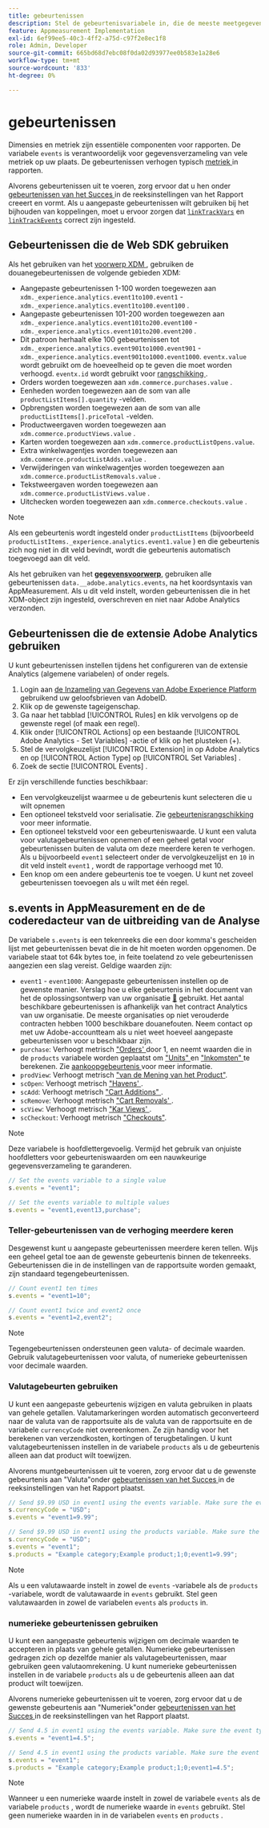 ```yaml
---
title: gebeurtenissen
description: Stel de gebeurtenisvariabele in, die de meeste meetgegevens op uw site beheert.
feature: Appmeasurement Implementation
exl-id: 6ef99ee5-40c3-4ff2-a75d-c97f2e8ec1f8
role: Admin, Developer
source-git-commit: 665bd68d7ebc08f0da02d93977ee0b583e1a28e6
workflow-type: tm+mt
source-wordcount: '833'
ht-degree: 0%

---
```


# gebeurtenissen

Dimensies en metriek zijn essentiële componenten voor rapporten. De variabele `events` is verantwoordelijk voor gegevensverzameling van vele metriek op uw plaats. De gebeurtenissen verhogen typisch [ metriek ](/help/components/metrics/overview.md) in rapporten.

Alvorens gebeurtenissen uit te voeren, zorg ervoor dat u hen onder [ gebeurtenissen van het Succes ](/help/admin/admin/c-manage-report-suites/c-edit-report-suites/conversion-var-admin/c-success-events/success-event.md) in de reeksinstellingen van het Rapport creeert en vormt. Als u aangepaste gebeurtenissen wilt gebruiken bij het bijhouden van koppelingen, moet u ervoor zorgen dat [`linkTrackVars`](../../config-vars/linktrackvars.md) en [`linkTrackEvents`](../../config-vars/linktrackevents.md) correct zijn ingesteld.

## Gebeurtenissen die de Web SDK gebruiken

Als het gebruiken van het [ voorwerp XDM ](/help/implement/aep-edge/xdm-var-mapping.md), gebruiken de douanegebeurtenissen de volgende gebieden XDM:

* Aangepaste gebeurtenissen 1-100 worden toegewezen aan `xdm._experience.analytics.event1to100.event1` - `xdm._experience.analytics.event1to100.event100` .
* Aangepaste gebeurtenissen 101-200 worden toegewezen aan `xdm._experience.analytics.event101to200.event100` - `xdm._experience.analytics.event101to200.event200` .
* Dit patroon herhaalt elke 100 gebeurtenissen tot `xdm._experience.analytics.event901to1000.event901` - `xdm._experience.analytics.event901to1000.event1000`. `eventx.value` wordt gebruikt om de hoeveelheid op te geven die moet worden verhoogd. `eventx.id` wordt gebruikt voor [ rangschikking ](event-serialization.md).
* Orders worden toegewezen aan `xdm.commerce.purchases.value` .
* Eenheden worden toegewezen aan de som van alle `productListItems[].quantity` -velden.
* Opbrengsten worden toegewezen aan de som van alle `productListItems[].priceTotal` -velden.
* Productweergaven worden toegewezen aan `xdm.commerce.productViews.value` .
* Karten worden toegewezen aan `xdm.commerce.productListOpens.value`.
* Extra winkelwagentjes worden toegewezen aan `xdm.commerce.productListAdds.value` .
* Verwijderingen van winkelwagentjes worden toegewezen aan `xdm.commerce.productListRemovals.value` .
* Tekstweergaven worden toegewezen aan `xdm.commerce.productListViews.value` .
* Uitchecken worden toegewezen aan `xdm.commerce.checkouts.value` .

>[!NOTE]
>
>Als een gebeurtenis wordt ingesteld onder `productListItems` (bijvoorbeeld `productListItems._experience.analytics.event1.value` ) en die gebeurtenis zich nog niet in dit veld bevindt, wordt die gebeurtenis automatisch toegevoegd aan dit veld.

Als het gebruiken van het [**gegevensvoorwerp**](/help/implement/aep-edge/data-var-mapping.md), gebruiken alle gebeurtenissen `data.__adobe.analytics.events`, na het koordsyntaxis van AppMeasurement. Als u dit veld instelt, worden gebeurtenissen die in het XDM-object zijn ingesteld, overschreven en niet naar Adobe Analytics verzonden.

## Gebeurtenissen die de extensie Adobe Analytics gebruiken

U kunt gebeurtenissen instellen tijdens het configureren van de extensie Analytics (algemene variabelen) of onder regels.

1. Login aan [ de Inzameling van Gegevens van Adobe Experience Platform ](https://experience.adobe.com/data-collection) gebruikend uw geloofsbrieven van AdobeID.
2. Klik op de gewenste tageigenschap.
3. Ga naar het tabblad [!UICONTROL Rules] en klik vervolgens op de gewenste regel (of maak een regel).
4. Klik onder [!UICONTROL Actions] op een bestaande [!UICONTROL Adobe Analytics - Set Variables] -actie of klik op het plusteken (+).
5. Stel de vervolgkeuzelijst [!UICONTROL Extension] in op Adobe Analytics en op [!UICONTROL Action Type] op [!UICONTROL Set Variables] .
6. Zoek de sectie [!UICONTROL Events] .

Er zijn verschillende functies beschikbaar:

* Een vervolgkeuzelijst waarmee u de gebeurtenis kunt selecteren die u wilt opnemen
* Een optioneel tekstveld voor serialisatie. Zie [ gebeurtenisrangschikking ](event-serialization.md) voor meer informatie.
* Een optioneel tekstveld voor een gebeurteniswaarde. U kunt een valuta voor valutagebeurtenissen opnemen of een geheel getal voor gebeurtenissen buiten de valuta om deze meerdere keren te verhogen. Als u bijvoorbeeld `event1` selecteert onder de vervolgkeuzelijst en `10` in dit veld instelt `event1` , wordt de rapportage verhoogd met 10.
* Een knop om een andere gebeurtenis toe te voegen. U kunt net zoveel gebeurtenissen toevoegen als u wilt met één regel.

## s.events in AppMeasurement en de de coderedacteur van de uitbreiding van de Analyse

De variabele `s.events` is een tekenreeks die een door komma&#39;s gescheiden lijst met gebeurtenissen bevat die in de hit moeten worden opgenomen. De variabele staat tot 64k bytes toe, in feite toelatend zo vele gebeurtenissen aangezien een slag vereist. Geldige waarden zijn:

* `event1` - `event1000`: Aangepaste gebeurtenissen instellen op de gewenste manier. Verslag hoe u elke gebeurtenis in het document van het de oplossingsontwerp van uw organisatie [&#128279;](../../../prepare/solution-design.md) gebruikt. Het aantal beschikbare gebeurtenissen is afhankelijk van het contract Analytics van uw organisatie. De meeste organisaties op niet verouderde contracten hebben 1000 beschikbare douanefouten. Neem contact op met uw Adobe-accountteam als u niet weet hoeveel aangepaste gebeurtenissen voor u beschikbaar zijn.
* `purchase`: Verhoogt metrisch [ &quot;Orders&#39; ](/help/components/metrics/orders.md) door 1, en neemt waarden die in de `products` variabele worden geplaatst om [ &quot;Units&quot; ](/help/components/metrics/units.md) en [ &quot;Inkomsten&quot; ](/help/components/metrics/revenue.md) te berekenen. Zie [ aankoopgebeurtenis ](event-purchase.md) voor meer informatie.
* `prodView`: Verhoogt metrisch [ &quot;van de Mening van het Product&quot;](/help/components/metrics/product-views.md).
* `scOpen`: Verhoogt metrisch [ &quot;Havens&#39; ](/help/components/metrics/carts.md).
* `scAdd`: Verhoogt metrisch [ &quot;Cart Additions&quot; ](/help/components/metrics/cart-additions.md).
* `scRemove`: Verhoogt metrisch [ &quot;Cart Removals&#39; ](/help/components/metrics/cart-removals.md).
* `scView`: Verhoogt metrisch [ &quot;Kar Views&#39; ](/help/components/metrics/cart-views.md).
* `scCheckout`: Verhoogt metrisch [ &quot;Checkouts&quot;](/help/components/metrics/checkouts.md).

>[!NOTE]
>
>Deze variabele is hoofdlettergevoelig. Vermijd het gebruik van onjuiste hoofdletters voor gebeurteniswaarden om een nauwkeurige gegevensverzameling te garanderen.

```js
// Set the events variable to a single value
s.events = "event1";

// Set the events variable to multiple values
s.events = "event1,event13,purchase";
```

### Teller-gebeurtenissen van de verhoging meerdere keren

Desgewenst kunt u aangepaste gebeurtenissen meerdere keren tellen. Wijs een geheel getal toe aan de gewenste gebeurtenis binnen de tekenreeks. Gebeurtenissen die in de instellingen van de rapportsuite worden gemaakt, zijn standaard tegengebeurtenissen.

```js
// Count event1 ten times
s.events = "event1=10";

// Count event1 twice and event2 once
s.events = "event1=2,event2";
```

>[!NOTE]
>
>Tegengebeurtenissen ondersteunen geen valuta- of decimale waarden. Gebruik valutagebeurtenissen voor valuta, of numerieke gebeurtenissen voor decimale waarden.

### Valutagebeurten gebruiken

U kunt een aangepaste gebeurtenis wijzigen en valuta gebruiken in plaats van gehele getallen. Valutamarkeringen worden automatisch geconverteerd naar de valuta van de rapportsuite als de valuta van de rapportsuite en de variabele `currencyCode` niet overeenkomen. Ze zijn handig voor het berekenen van verzendkosten, kortingen of terugbetalingen. U kunt valutagebeurtenissen instellen in de variabele `products` als u de gebeurtenis alleen aan dat product wilt toewijzen.

Alvorens muntgebeurtenissen uit te voeren, zorg ervoor dat u de gewenste gebeurtenis aan &quot;Valuta&quot;onder [ gebeurtenissen van het Succes ](/help/admin/admin/c-manage-report-suites/c-edit-report-suites/conversion-var-admin/c-success-events/success-event.md) in de reeksinstellingen van het Rapport plaatst.

```js
// Send $9.99 USD in event1 using the events variable. Make sure the event type for event1 is Currency in Report suite settings
s.currencyCode = "USD";
s.events = "event1=9.99";

// Send $9.99 USD in event1 using the products variable. Make sure the event type for event1 is Currency in Report suite settings
s.currencyCode = "USD";
s.events = "event1";
s.products = "Example category;Example product;1;0;event1=9.99";
```

>[!NOTE]
>
>Als u een valutawaarde instelt in zowel de `events` -variabele als de `products` -variabele, wordt de valutawaarde in `events` gebruikt. Stel geen valutawaarden in zowel de variabelen `events` als `products` in.

### numerieke gebeurtenissen gebruiken

U kunt een aangepaste gebeurtenis wijzigen om decimale waarden te accepteren in plaats van gehele getallen. Numerieke gebeurtenissen gedragen zich op dezelfde manier als valutagebeurtenissen, maar gebruiken geen valutaomrekening. U kunt numerieke gebeurtenissen instellen in de variabele `products` als u de gebeurtenis alleen aan dat product wilt toewijzen.

Alvorens numerieke gebeurtenissen uit te voeren, zorg ervoor dat u de gewenste gebeurtenis aan &quot;Numeriek&quot;onder [ gebeurtenissen van het Succes ](/help/admin/admin/c-manage-report-suites/c-edit-report-suites/conversion-var-admin/c-success-events/success-event.md) in de reeksinstellingen van het Rapport plaatst.

```js
// Send 4.5 in event1 using the events variable. Make sure the event type for event1 is Numeric in Report suite settings
s.events = "event1=4.5";

// Send 4.5 in event1 using the products variable. Make sure the event type for event1 is Numeric in Report suite settings
s.events = "event1";
s.products = "Example category;Example product;1;0;event1=4.5";
```

>[!NOTE]
>
>Wanneer u een numerieke waarde instelt in zowel de variabele `events` als de variabele `products` , wordt de numerieke waarde in `events` gebruikt. Stel geen numerieke waarden in in de variabelen `events` en `products` .
